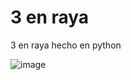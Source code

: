 # 3 en raya
3 en raya hecho en python

![image](https://user-images.githubusercontent.com/89478484/218268501-38906b07-11b7-407b-add2-5f5558262e42.png)

